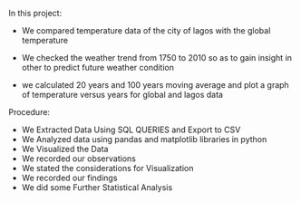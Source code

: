 In this project:

- We compared temperature data of the city of lagos with the global temperature 

- We checked the weather trend from 1750 to 2010 so as to gain insight in other to predict future weather condition

- we calculated 20 years and 100 years moving average and plot a graph of temperature versus years for global and lagos data

Procedure:
- We Extracted Data Using SQL QUERIES and Export to CSV
- We Analyzed data using pandas and matplotlib libraries in python
- We Visualized the Data
- We recorded our observations
- We stated the considerations for Visualization
- We recorded our findings
- We did some Further Statistical Analysis
